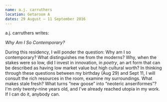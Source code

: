 ```yaml
---
name: a.j. carruthers
location: Getaroom A
dates: 29 August – 11 September 2016
---
```


a.j. carruthers writes:

*Why Am I So Contemporary?*

During this residency, I will ponder the question: Why am I so contemporary? What distinguishes me from the moderns? Why, when the stakes were so low, did I invest in innovation, in *poetry*, an art form that can be described as having low market value but high cultural worth? In thinking through these questions between my birthday (Aug 29) and Sept 11, I will consult the rich resources in the room, examine my surroundings. What makes stale fresh? What turns “new goose” into “neoteric anseriformes”? I'm only twenty-nine years old, and I've already reached utopia in my work. If I can do it, anybody can.
